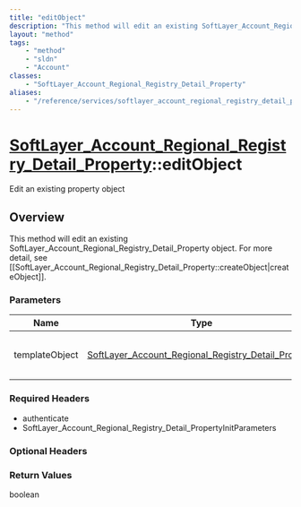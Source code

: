 ```yaml
---
title: "editObject"
description: "This method will edit an existing SoftLayer_Account_Regional_Registry_Detail_Property object. For more detail, see [[Sof... "
layout: "method"
tags:
    - "method"
    - "sldn"
    - "Account"
classes:
    - "SoftLayer_Account_Regional_Registry_Detail_Property"
aliases:
    - "/reference/services/softlayer_account_regional_registry_detail_property/editObject"
---
```

# [SoftLayer_Account_Regional_Registry_Detail_Property](/reference/services/SoftLayer_Account_Regional_Registry_Detail_Property)::editObject

Edit an existing property object


## Overview 
This method will edit an existing SoftLayer_Account_Regional_Registry_Detail_Property object. For more detail, see [[SoftLayer_Account_Regional_Registry_Detail_Property::createObject|createObject]]. 

### Parameters 
|Name | Type | Description |
| --- | --- | --- |
|templateObject| <a href='/reference/datatypes/SoftLayer_Account_Regional_Registry_Detail_Property'>SoftLayer_Account_Regional_Registry_Detail_Property </a>| A skeleton SoftLayer_Account_Regional_Registry_Detail_Property object with only the properties defined that you wish to change. Unchanged properties are left alone.|


### Required Headers
* authenticate
* SoftLayer_Account_Regional_Registry_Detail_PropertyInitParameters

### Optional Headers

### Return Values
boolean

